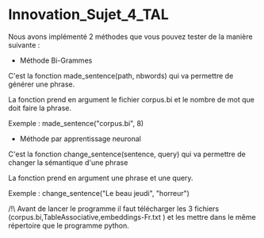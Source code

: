 # Innovation_Sujet_4_TAL

Nous avons implémenté 2 méthodes que vous pouvez tester de la manière suivante : 

- Méthode Bi-Grammes

C'est la fonction made_sentence(path, nbwords) qui va permettre de générer une phrase.

La fonction prend en argument le fichier corpus.bi et le nombre de mot que doit faire la phrase.

Exemple : made_sentence("corpus.bi", 8)


- Méthode par apprentissage neuronal 

C'est la fonction change_sentence(sentence, query) qui va permettre de changer la sémantique d'une phrase

La fonction prend en argument une phrase et une query.

Exemple : change_sentence("Le beau jeudi", "horreur")


/!\ Avant de lancer le programme il faut télécharger les 3 fichiers (corpus.bi,TableAssociative,embeddings-Fr.txt
) et les mettre dans le même répertoire que le programme python.
